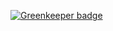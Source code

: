 

[![Greenkeeper badge](https://badges.greenkeeper.io/leizongmin/query-tool.svg)](https://greenkeeper.io/)